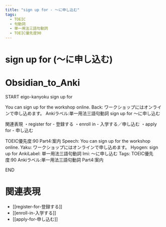 ```yaml
---
title: "sign up for - ～に申し込む"
tags:
  - TOEIC
  - 句動詞
  - 単一用法三語句動詞
  - TOEIC優先度90
---
```


# sign up for (～に申し込む)

# Obsidian_to_Anki
START
eigo-kanyoku
sign up for

You can sign up for the workshop online.
Back: 
ワークショップにはオンラインで申し込めます。
Ankiラベル:単一用法三語句動詞
sign up for
～に申し込む

関連表現
・register for - 登録する
・enroll in - 入学する／申し込む
・apply for - 申し込む

TOEIC優先度:90
Part4:案内
Speech: You can sign up for the workshop online.
Yaku: ワークショップにはオンラインで申し込めます。
Hyogen: sign up for
AnkiLabel: 単一用法三語句動詞
Imi: ～に申し込む
Tags: TOEIC優先度:90 Ankiラベル:単一用法三語句動詞 Part4:案内
<!--ID: 1752099912582-->
END

# 関連表現
- [[register-for-登録する]]
- [[enroll-in-入学する]]
- [[apply-for-申し込む]] 